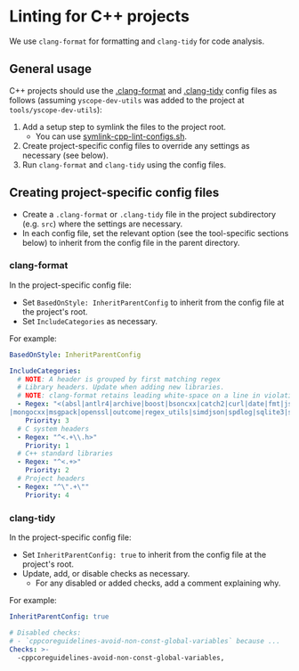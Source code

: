 # Linting for C++ projects

We use `clang-format` for formatting and `clang-tidy` for code analysis.

## General usage

C++ projects should use the [.clang-format] and [.clang-tidy] config files as follows (assuming
`yscope-dev-utils` was added to the project at `tools/yscope-dev-utils`):

1. Add a setup step to symlink the files to the project root.
   * You can use [symlink-cpp-lint-configs.sh].
2. Create project-specific config files to override any settings as necessary (see below).
3. Run `clang-format` and `clang-tidy` using the config files.

## Creating project-specific config files

* Create a `.clang-format` or `.clang-tidy` file in the project subdirectory (e.g. `src`) where the
  settings are necessary.
* In each config file, set the relevant option (see the tool-specific sections below) to inherit
  from the config file in the parent directory.

### clang-format

In the project-specific config file:

* Set `BasedOnStyle: InheritParentConfig` to inherit from the config file at the project's root.
* Set `IncludeCategories` as necessary.

For example:

```yaml
BasedOnStyle: InheritParentConfig

IncludeCategories:
  # NOTE: A header is grouped by first matching regex
  # Library headers. Update when adding new libraries.
  # NOTE: clang-format retains leading white-space on a line in violation of the YAML spec.
  - Regex: "<(absl|antlr4|archive|boost|bsoncxx|catch2|curl|date|fmt|json|log_surgeon|mariadb\
|mongocxx|msgpack|openssl|outcome|regex_utils|simdjson|spdlog|sqlite3|string_utils|yaml-cpp|zstd)"
    Priority: 3
  # C system headers
  - Regex: "^<.+\\.h>"
    Priority: 1
  # C++ standard libraries
  - Regex: "^<.+>"
    Priority: 2
  # Project headers
  - Regex: "^\".+\""
    Priority: 4
```

### clang-tidy

In the project-specific config file:

* Set `InheritParentConfig: true` to inherit from the config file at the project's root.
* Update, add, or disable checks as necessary.
  * For any disabled or added checks, add a comment explaining why.

For example:

```yaml
InheritParentConfig: true

# Disabled checks:
# - `cppcoreguidelines-avoid-non-const-global-variables` because ...
Checks: >-
  -cppcoreguidelines-avoid-non-const-global-variables,
```

[.clang-format]: ../exports/lint-configs/.clang-format
[.clang-tidy]: ../exports/lint-configs/.clang-tidy
[symlink-cpp-lint-configs.sh]: ../exports/lint-configs/symlink-cpp-lint-configs.sh
